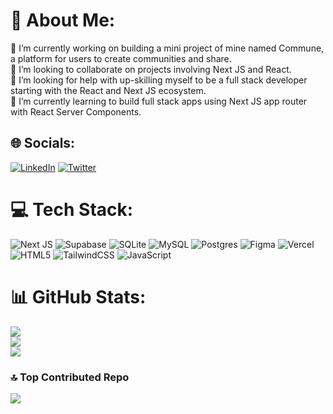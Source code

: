 # 💫 About Me:
🔭 I’m currently working on building a mini project of mine named Commune, a platform for users to create communities and share.<br>👯 I’m looking to collaborate on projects involving Next JS and React.<br>🤝 I’m looking for help with up-skilling myself to be a full stack developer starting with the React and Next JS ecosystem.<br>🌱 I’m currently learning to build full stack apps using Next JS app router with React Server Components.


## 🌐 Socials:
[![LinkedIn](https://img.shields.io/badge/LinkedIn-%230077B5.svg?logo=linkedin&logoColor=white)](https://linkedin.com/in/tanay-lodh) [![Twitter](https://img.shields.io/badge/Twitter-%231DA1F2.svg?logo=Twitter&logoColor=white)](https://twitter.com/tonooooy) 

# 💻 Tech Stack:
![Next JS](https://img.shields.io/badge/Next-black?style=flat&logo=next.js&logoColor=white) 	![Supabase](https://img.shields.io/badge/Supabase-3ECF8E?style=flat&logo=supabase&logoColor=white) ![SQLite](https://img.shields.io/badge/sqlite-%2307405e.svg?style=flat&logo=sqlite&logoColor=white) ![MySQL](https://img.shields.io/badge/mysql-%2300f.svg?style=flat&logo=mysql&logoColor=white) ![Postgres](https://img.shields.io/badge/postgres-%23316192.svg?style=flat&logo=postgresql&logoColor=white) 	![Figma](https://img.shields.io/badge/figma-%23F24E1E.svg?style=flat&logo=figma&logoColor=white) ![Vercel](https://img.shields.io/badge/vercel-%23000000.svg?style=flat&logo=vercel&logoColor=white) ![HTML5](https://img.shields.io/badge/html5-%23E34F26.svg?style=flat&logo=html5&logoColor=white) ![TailwindCSS](https://img.shields.io/badge/tailwindcss-%2338B2AC.svg?style=flat&logo=tailwind-css&logoColor=white) ![JavaScript](https://img.shields.io/badge/javascript-%23323330.svg?style=flat&logo=javascript&logoColor=%23F7DF1E)
# 📊 GitHub Stats:
![](https://github-readme-stats.vercel.app/api?username=tonoyondaweb&theme=gotham&hide_border=false&include_all_commits=true&count_private=false)<br/>
![](https://github-readme-streak-stats.herokuapp.com/?user=tonoyondaweb&theme=gotham&hide_border=false)<br/>
![](https://github-readme-stats.vercel.app/api/top-langs/?username=tonoyondaweb&theme=gotham&hide_border=false&include_all_commits=true&count_private=false&layout=compact)

### 🔝 Top Contributed Repo
![](https://github-contributor-stats.vercel.app/api?username=tonoyondaweb&limit=5&theme=dracula&combine_all_yearly_contributions=true)
